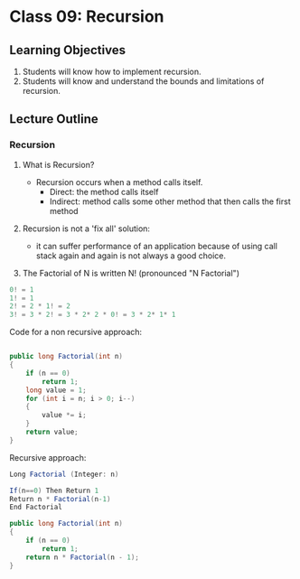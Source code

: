 # Class 09: Recursion

## Learning Objectives
1. Students will know how to implement recursion.
1. Students will know and understand the bounds and limitations of recursion.

## Lecture Outline

### Recursion
1. What is Recursion?
	- Recursion occurs when a method calls itself. 
		- Direct: the method calls itself
		- Indirect: method calls some other method that then calls the first method
1. Recursion is not a 'fix all' solution:
	- it can suffer performance of an application because of using call stack again and again is not always a good choice. 


1. The Factorial of N is written N! (pronounced "N Factorial")
```csharp
0! = 1
1! = 1
2! = 2 * 1! = 2
3! = 3 * 2! = 3 * 2* 2 * 0! = 3 * 2* 1* 1
```
Code for a non recursive approach:

```csharp

public long Factorial(int n)
{
    if (n == 0)
        return 1;
    long value = 1;
    for (int i = n; i > 0; i--)
    {
        value *= i;
    }
    return value;
}
```

Recursive approach:

```csharp
Long Factorial (Integer: n)

If(n==0) Then Return 1
Return n * Factorial(n-1)
End Factorial

public long Factorial(int n)
{
    if (n == 0) 
        return 1;
    return n * Factorial(n - 1);
}
```